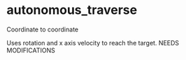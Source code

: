 # autonomous_traverse
Coordinate to coordinate

Uses rotation and x axis velocity to reach the target.
NEEDS MODIFICATIONS
